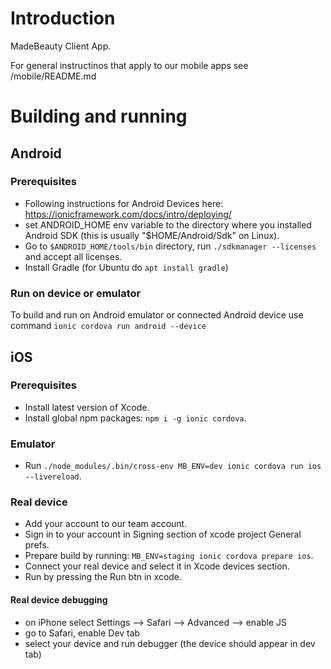 # Introduction
MadeBeauty Client App.

For general instructinos that apply to our mobile apps see /mobile/README.md

# Building and running

## Android

### Prerequisites

- Following instructions for Android Devices here: https://ionicframework.com/docs/intro/deploying/
- set ANDROID_HOME env variable to the directory where you installed Android SDK (this is usually "$HOME/Android/Sdk" on Linux).
- Go to `$ANDROID_HOME/tools/bin` directory, run `./sdkmanager --licenses` and accept all licenses.
- Install Gradle (for Ubuntu do `apt install gradle`)

### Run on device or emulator

To build and run on Android emulator or connected Android device use command `ionic cordova run android --device`

## iOS

### Prerequisites

- Install latest version of Xcode.
- Install global npm packages: `npm i -g ionic cordova`.

### Emulator

- Run `./node_modules/.bin/cross-env MB_ENV=dev ionic cordova run ios --livereload`.

### Real device

- Add your account to our team account.
- Sign in to your account in Signing section of xcode project General prefs.
- Prepare build by running: `MB_ENV=staging ionic cordova prepare ios`.
- Connect your real device and select it in Xcode devices section.
- Run by pressing the Run btn in xcode.

#### Real device debugging

- on iPhone select Settings –> Safari –> Advanced –> enable JS
- go to Safari, enable Dev tab
- select your device and run debugger (the device should appear in dev tab)
